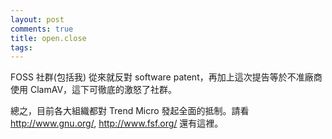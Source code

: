 ```yaml
---
layout: post
comments: true
title: open.close
tags: 
---
```

FOSS 社群(包括我) 從來就反對 software patent，再加上這次提告等於不准廠商使用 ClamAV，這下可徹底的激怒了社群。

總之，目前各大組織都對 Trend Micro 發起全面的抵制。請看 http://www.gnu.org/, http://www.fsf.org/ 還有這裡。


